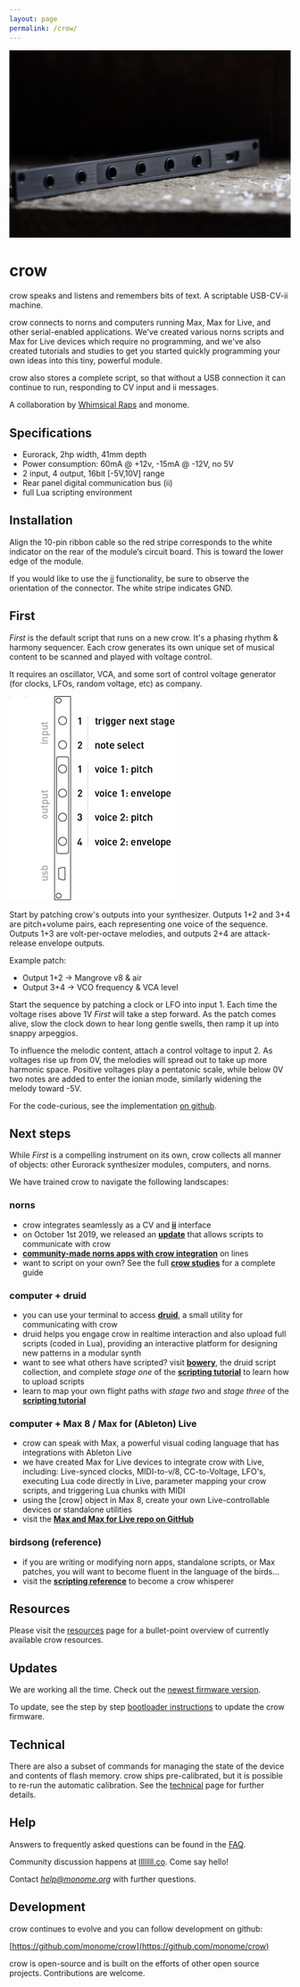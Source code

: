 ```yaml
---
layout: page
permalink: /crow/
---
```


![](images/crow.jpg)

# crow

crow speaks and listens and remembers bits of text. A scriptable USB-CV-ii machine.

crow connects to norns and computers running Max, Max for Live, and other serial-enabled applications. We've created various norns scripts and Max for Live devices which require no programming, and we've also created tutorials and studies to get you started quickly programming your own ideas into this tiny, powerful module.

crow also stores a complete script, so that without a USB connection it can continue to run, responding to CV input and ii messages.

A collaboration by [Whimsical Raps](https://www.whimsicalraps.com) and monome.


## Specifications

- Eurorack, 2hp width, 41mm depth
- Power consumption: 60mA @ +12v, -15mA @ -12V, no 5V
- 2 input, 4 output, 16bit [-5V,10V] range
- Rear panel digital communication bus (ii)
- full Lua scripting environment


## Installation

Align the 10-pin ribbon cable so the red stripe corresponds to the white indicator on the rear of the module’s circuit board. This is toward the lower edge of the module.

If you would like to use the [ii](/docs/modular/ii) functionality, be sure to observe the orientation of the connector. The white stripe indicates GND.


## First

*First* is the default script that runs on a new crow. It's a phasing rhythm & harmony sequencer. Each crow generates its own unique set of musical content to be scanned and played with voltage control.

It requires an oscillator, VCA, and some sort of control voltage generator (for clocks, LFOs, random voltage, etc) as company.

![](images/crow-first.png)

Start by patching crow's outputs into your synthesizer. Outputs 1+2 and 3+4 are pitch+volume pairs, each representing one voice of the sequence. Outputs 1+3 are volt-per-octave melodies, and outputs 2+4 are attack-release envelope outputs.

Example patch:
- Output 1+2 -> Mangrove v8 & air
- Output 3+4 -> VCO frequency & VCA level

Start the sequence by patching a clock or LFO into input 1. Each time the voltage rises above 1V *First* will take a step forward. As the patch comes alive, slow the clock down to hear long gentle swells, then ramp it up into snappy arpeggios.

To influence the melodic content, attach a control voltage to input 2. As voltages rise up from 0V, the melodies will spread out to take up more harmonic space. Positive voltages play a pentatonic scale, while below 0V two notes are added to enter the ionian mode, similarly widening the melody toward -5V.

For the code-curious, see the implementation [on github](https://github.com/monome/crow/blob/master/lua/First.lua).

## Next steps

While *First* is a compelling instrument on its own, crow collects all manner of objects: other Eurorack synthesizer modules, computers, and norns.

We have trained crow to navigate the following landscapes:

### norns

- crow integrates seamlessly as a CV and [**ii**](/docs/modular/ii) interface
- on October 1st 2019, we released an [**update**](../norns/#update) that allows scripts to communicate with crow
- [**community-made norns apps with crow integration**](https://llllllll.co/search?expanded=true&q=tags%3Acrow%2Bnorns%20order%3Alatest) on lines
- want to script on your own? See the full [**crow studies**](norns) for a complete guide

### computer + druid

- you can use your terminal to access [**druid**](https://github.com/monome/druid), a small utility for communicating with crow
- druid helps you engage crow in realtime interaction and also upload full scripts (coded in Lua), providing an interactive platform for designing new patterns in a modular synth
- want to see what others have scripted? visit [**bowery**](https://github.com/monome/bowery), the druid script collection, and complete *stage one* of the [**scripting tutorial**](scripting) to learn how to upload scripts
- learn to map your own flight paths with *stage two* and *stage three* of the [**scripting tutorial**](scripting)

### computer + Max 8 / Max for (Ableton) Live

- crow can speak with Max, a powerful visual coding language that has integrations with Ableton Live
- we have created Max for Live devices to integrate crow with Live, including: Live-synced clocks, MIDI-to-v/8, CC-to-Voltage, LFO's, executing Lua code directly in Live, parameter mapping your crow scripts, and triggering Lua chunks with MIDI
- using the [crow] object in Max 8, create your own Live-controllable devices or standalone utilities
- visit the [**Max and Max for Live repo on GitHub**](https://github.com/monome/crow-max)

### birdsong (reference)

- if you are writing or modifying norn apps, standalone scripts, or Max patches, you will want to become fluent in the language of the birds...
- visit the [**scripting reference**](reference) to become a crow whisperer 

## Resources

Please visit the [resources](resources) page for a bullet-point overview of currently available crow resources.

## Updates

We are working all the time. Check out the [newest firmware version](https://github.com/monome/crow/releases/latest).

To update, see the step by step [bootloader instructions](update) to update the crow firmware.


## Technical

There are also a subset of commands for managing the state of the device and contents of flash memory. crow ships pre-calibrated, but it is possible to re-run the automatic calibration.
See the [technical](technical) page for further details.


## Help

Answers to frequently asked questions can be found in the [FAQ](faq).

Community discussion happens at [llllllll.co](https://llllllll.co). Come say hello!

Contact *help@monome.org* with further questions.


## Development

crow continues to evolve and you can follow development on github:

[https://github.com/monome/crow](https://github.com/monome/crow)

crow is open-source and is built on the efforts of other open source projects. Contributions are welcome.
